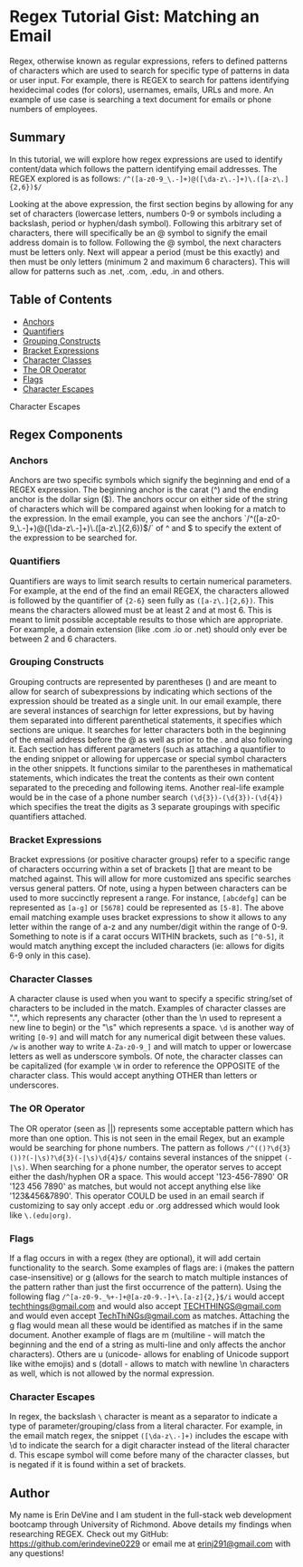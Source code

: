 # Regex Tutorial Gist: Matching an Email
Regex, otherwise known as regular expressions, refers to defined patterns of characters which are used to search for specific type of patterns in data or user input. For example, there is REGEX to search for pattens identifying hexidecimal codes (for colors), usernames, emails, URLs and more. An example of use case is searching a  text document for emails or phone numbers of employees.

## Summary
In this tutorial, we will explore how regex expressions are used to identify content/data which follows the pattern identifying email addresses. 
The REGEX explored is as follows: `/^([a-z0-9_\.-]+)@([\da-z\.-]+)\.([a-z\.]{2,6})$/`

Looking at the above expression, the first section begins by allowing for any set of characters (lowercase letters, numbers 0-9 or symbols including a backslash, period or hyphen/dash symbol). Following this arbitrary set of characters, there will specifically be an @ symbol to signify the email address domain is to follow. Following the @ symbol, the next characters must be letters only. Next will appear a period (must be this exactly) and then must be only letters (minimum 2 and maximum 6 characters). This will allow for patterns such as .net, .com, .edu, .in and others.

## Table of Contents
- [Anchors](#anchors)
- [Quantifiers](#quantifiers)
- [Grouping Constructs](#grouping-constructs)
- [Bracket Expressions](#bracket-expressions)
- [Character Classes](#character-classes)
- [The OR Operator](#the-or-operator)
- [Flags](#flags)
- [Character Escapes](#character-escapes)

Character Escapes


## Regex Components

### Anchors
Anchors are two specific symbols which signify the beginning and end of a REGEX expression. The beginning anchor is the carat (^) and the ending anchor is the dollar sign ($). The anchors occur on either side of the string of characters which will be compared against when looking for a match to the expression. In the email example, you can see the anchors `/^([a-z0-9_\.-]+)@([\da-z\.-]+)\.([a-z\.]{2,6})$/` of ^ and $ to specify the extent of the expression to be searched for.

### Quantifiers
Quantifiers are ways to limit search results to certain numerical parameters. For example, at the end of the find an email REGEX, the characters allowed is followed by the quantifier of `{2-6}` seen fully as `([a-z\.]{2,6})`. This means the characters allowed must be at least 2 and at most 6. This is meant to limit possible acceptable results to those which are appropriate. For example, a domain extension (like .com .io or .net) should only ever be between 2 and 6 characters.

### Grouping Constructs
Grouping contructs are represented by parentheses () and are meant to allow for search of subexpressions by indicating which sections of the expression should be treated as a single unit. In our email example, there are several instances of searchign for letter expressions, but by having them separated into different parenthetical statements, it specifies which sections are unique. It searches for letter characters both in the beginning of the email address before the @ as well as prior to the . and also following it. Each section has different parameters (such as attaching a quantifier to the ending snippet or allowing for uppercase or special symbol characters in the other snippets. It functions similar to the parentheses in mathematical statements, which indicates the treat the contents as their own content separated to the preceding and following items. Another real-life example would be in the case of a phone number search `(\d{3})-(\d{3})-(\d{4})` which specifies the treat the digits as 3 separate groupings with specific quantifiers attached.

### Bracket Expressions
Bracket expressions (or positive character groups) refer to a specific range of characters occurring within a set of brackets [] that are meant to be matched against. This will allow for more customized ans specific searches versus general patters. Of note, using a hypen between characters can be used to more succinctly represent a range. For instance, `[abcdefg]` can be represented as `[a-g]` or `[5678]` could be represented as `[5-8]`. The above email matching example uses bracket expressions to show it allows to any letter within the range of a-z and any number/digit within the range of 0-9. Something to note is if a carat occurs WITHIN brackets, such as `[^0-5]`, it would match anything except the included characters (ie: allows for digits 6-9 only in this case).

### Character Classes
A character clause is used when you want to specify a specific string/set of characters to be included in the match. Examples of character classes are ".", which represents any character (other than the \n used to represent a new line to begin) or the "\s" which represents a space. `\d` is another way of writing `[0-9]` and will match for any numerical digit between these values. `/w` is another way to write `A-Za-z0-9_]` and will match to upper or lowercase letters as well as underscore symbols. Of note, the character classes can be capitalized (for example `\W` in order to reference the OPPOSITE of the character class. This would accept anything OTHER than letters or underscores.

### The OR Operator
The OR operator (seen as ||) represents some acceptable pattern which has more than one option. This is not seen in the email Regex, but an example would be searching for phone numbers. The pattern as follows `/^(()?\d{3}())?(-|\s)?\d{3}(-|\s)\d{4}$/` contains several instances of the snippet `(-|\s)`. When searching for a phone number, the operator serves to accept either the dash/hyphen OR a space. This would accept '123-456-7890' OR '123 456 7890' as matches, but would not accept anything else like '123&456&7890'. This operator COULD be used in an email search if customizing to say only accept .edu or .org addressed which would look like `\.(edu|org)`. 

### Flags
If a flag occurs in with a regex (they are optional), it will add certain functionality to the search. Some examples of flags are: i (makes the pattern case-insensitive) or g (allows for the search to match multiple instances of the pattern rather than just the first occurrence of the pattern).  Using the following flag `/^[a-z0-9._%+-]+@[a-z0-9.-]+\.[a-z]{2,}$/i` would accept techthings@gmail.com and would also accept TECHTHINGS@gmail.com and would even accept TechThiNGs@gmail.com as matches. Attaching the g flag would mean all these would be identified as matches if in the same document. Another example of flags are m (multiline - will match the beginning and the end of a string as multi-line and only affects the anchor characters). Others are u (unicode- allows for enabling of Unicode support like withe emojis) and s (dotall - allows to match with newline \n characters as well, which is not allowed by the normal expression.

### Character Escapes
In regex, the backslash `\` character is meant as a separator to indicate a type of parameter/grouping/class from a literal character. For example, in the email match regex, the snippet `([\da-z\.-]+)` includes the escape with \d to indicate the search for a digit character instead of the literal character d. This escape symbol will come before many of the character classes, but is negated if it is found within a set of brackets. 

## Author
My name is Erin DeVine and I am student in the full-stack web development bootcamp through University of Richmond. Above details my findings when researching REGEX.
Check out my GitHub: https://github.com/erindevine0229 or email me at erinj291@gmail.com with any questions!
